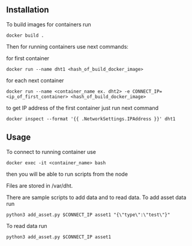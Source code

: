 ## Installation

To build images for containers run
```
docker build .
```

Then for running containers use next commands:

for first container
```
docker run --name dht1 <hash_of_build_docker_image>
```

for each next container
```
docker run --name <container_name ex. dht2> -e CONNECT_IP=<ip_of_first_container> <hash_of_build_docker_image>
```

to get IP address of the first container just run next command
```
docker inspect --format '{{ .NetworkSettings.IPAddress }}' dht1
```

## Usage

To connect to running container use
```
docker exec -it <container_name> bash
```
then you will be able to run scripts from the node

Files are stored in /var/dht.

There are sample scripts to add data and to read data.
To add asset data run
```
python3 add_asset.py $CONNECT_IP asset1 "{\"type\":\"test\"}"
```
To read data run
```
python3 add_asset.py $CONNECT_IP asset1
```